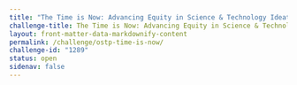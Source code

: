 ```yaml
---
title: "The Time is Now: Advancing Equity in Science & Technology Ideation Challenge"
challenge-title: The Time is Now: Advancing Equity in Science & Technology Ideation Challenge
layout: front-matter-data-markdownify-content
permalink: /challenge/ostp-time-is-now/
challenge-id: "1289"
status: open
sidenav: false
---
```

